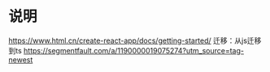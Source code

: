 # 说明
https://www.html.cn/create-react-app/docs/getting-started/
迁移：从js迁移到ts
https://segmentfault.com/a/1190000019075274?utm_source=tag-newest